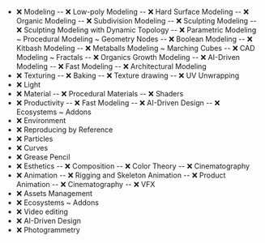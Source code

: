 
- ❌ Modeling
-- ❌ Low-poly Modeling
-- ❌ Hard Surface Modeling
-- ❌ Organic Modeling
-- ❌ Subdivision Modeling
-- ❌ Sculpting Modeling
-- ❌ Sculpting Modeling with Dynamic Topology
-- ❌ Parametric Modeling ~ Procedural Modeling ~ Geometry Nodes
-- ❌ Boolean Modeling
-- ❌ Kitbash Modeling
-- ❌ Metaballs Modeling ~ Marching Cubes
-- ❌ CAD Modeling ~ Fractals
-- ❌ Organics Growth Modeling
-- ❌ AI-Driven Modeling
-- ❌ Fast Modeling
-- ❌ Architectural Modeling
- ❌ Texturing
-- ❌ Baking
-- ❌ Texture drawing
-- ❌ UV Unwrapping
- ❌ Light
- ❌ Material
-- ❌ Procedural Materials
-- ❌ Shaders
- ❌ Productivity
-- ❌ Fast Modeling
-- ❌ AI-Driven Design
-- ❌ Ecosystems ~ Addons
- ❌ Environment
- ❌ Reproducing by Reference
- ❌ Particles
- ❌ Curves
- ❌ Grease Pencil
- ❌ Esthetics
-- ❌ Composition
-- ❌ Color Theory
-- ❌ Cinematography
- ❌ Animation
-- ❌ Rigging and Skeleton Animation
-- ❌ Product Animation
-- ❌ Cinematography
-- ❌ VFX
- ❌ Assets Management
- ❌ Ecosystems ~ Addons
- ❌ Video editing
- ❌ AI-Driven Design
- ❌ Photogrammetry
